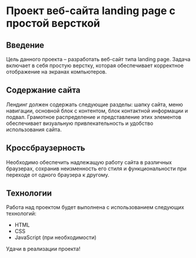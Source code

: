 # Проект веб-сайта landing page с простой версткой

## Введение

Цель данного проекта – разработать веб-сайт типа landing page. Задача включает в себя простую верстку, которая обеспечивает корректное отображение на экранах компьютеров.

## Содержание сайта

Лендинг должен содержать следующие разделы: шапку сайта, меню навигации, основной блок с контентом, блок контактной информации и подвал. Грамотное распределение и представление этих элементов обеспечивает визуальную привлекательность и удобство использования сайта.

## Кроссбраузерность

Необходимо обеспечить надлежащую работу сайта в различных браузерах, сохранив неизменность его стиля и функциональности при переходе от одного браузера к другому.

## Технологии

Работа над проектом будет выполнена с использованием следующих технологий:
- HTML
- CSS
- JavaScript (при необходимости)

Удачи в реализации проекта!